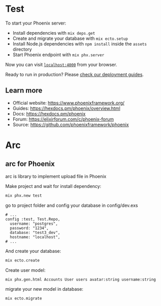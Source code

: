 # Test

To start your Phoenix server:

  * Install dependencies with `mix deps.get`
  * Create and migrate your database with `mix ecto.setup`
  * Install Node.js dependencies with `npm install` inside the `assets` directory
  * Start Phoenix endpoint with `mix phx.server`

Now you can visit [`localhost:4000`](http://localhost:4000) from your browser.

Ready to run in production? Please [check our deployment guides](https://hexdocs.pm/phoenix/deployment.html).

## Learn more

  * Official website: https://www.phoenixframework.org/
  * Guides: https://hexdocs.pm/phoenix/overview.html
  * Docs: https://hexdocs.pm/phoenix
  * Forum: https://elixirforum.com/c/phoenix-forum
  * Source: https://github.com/phoenixframework/phoenix



# Arc 
## arc for Phoenix
arc is library to implement upload file in Phoenix

Make project and wait for install dependency:
```sh
mix phx.new test
```
go to project folder and config your database in config/dev.exs
```
# ...
config :test, Test.Repo,
  username: "postgres",
  password: "1234",
  database: "test3_dev",
  hostname: "localhost",
# ...
```

And create your database:

```sh
mix ecto.create
```

Create user model:
```sh
mix phx.gen.html Accounts User users avatar:string username:string
```

migrate your new model in database:
```sh
mix ecto.migrate
```
